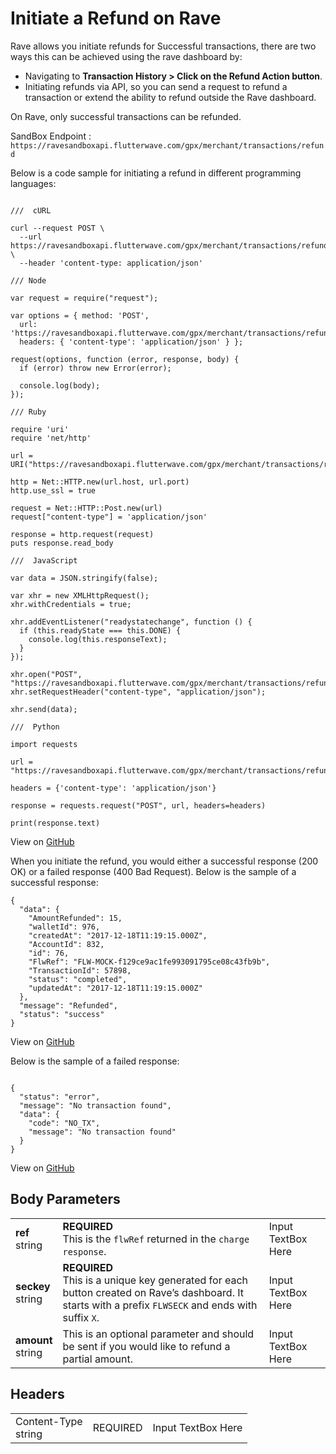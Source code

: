 # Initiate a Refund on Rave

Rave allows you initiate refunds for Successful transactions, there are two ways this can be achieved using the rave dashboard by:

- Navigating to **Transaction History > Click on the Refund Action button**.
- Initiating refunds via API, so you can send a request to refund a transaction or extend the ability to refund outside the Rave dashboard.

On Rave, only successful transactions can be refunded.

SandBox Endpoint :  `https://ravesandboxapi.flutterwave.com/gpx/merchant/transactions/refund`

Below is a code sample for initiating a refund in different programming languages:

```

///  cURL

curl --request POST \
  --url https://ravesandboxapi.flutterwave.com/gpx/merchant/transactions/refund \
  --header 'content-type: application/json'
  
/// Node

var request = require("request");

var options = { method: 'POST',
  url: 'https://ravesandboxapi.flutterwave.com/gpx/merchant/transactions/refund',
  headers: { 'content-type': 'application/json' } };

request(options, function (error, response, body) {
  if (error) throw new Error(error);

  console.log(body);
});

/// Ruby

require 'uri'
require 'net/http'

url = URI("https://ravesandboxapi.flutterwave.com/gpx/merchant/transactions/refund")

http = Net::HTTP.new(url.host, url.port)
http.use_ssl = true

request = Net::HTTP::Post.new(url)
request["content-type"] = 'application/json'

response = http.request(request)
puts response.read_body

///  JavaScript

var data = JSON.stringify(false);

var xhr = new XMLHttpRequest();
xhr.withCredentials = true;

xhr.addEventListener("readystatechange", function () {
  if (this.readyState === this.DONE) {
    console.log(this.responseText);
  }
});

xhr.open("POST", "https://ravesandboxapi.flutterwave.com/gpx/merchant/transactions/refund");
xhr.setRequestHeader("content-type", "application/json");

xhr.send(data);

///  Python

import requests

url = "https://ravesandboxapi.flutterwave.com/gpx/merchant/transactions/refund"

headers = {'content-type': 'application/json'}

response = requests.request("POST", url, headers=headers)

print(response.text)
```

View on [GitHub](https://gist.github.com/fullstackmafia/e975a204c41aecfe77521b77997f5774)


When you initiate the refund, you would either a successful response (200 OK) or a failed response (400 Bad Request).  Below is the sample of a successful response:

```
{
  "data": {
    "AmountRefunded": 15,
    "walletId": 976,
    "createdAt": "2017-12-18T11:19:15.000Z",
    "AccountId": 832,
    "id": 76,
    "FlwRef": "FLW-MOCK-f129ce9ac1fe993091795ce08c43fb9b",
    "TransactionId": 57898,
    "status": "completed",
    "updatedAt": "2017-12-18T11:19:15.000Z"
  },
  "message": "Refunded",
  "status": "success"
}
```

View on [GitHub](https://gist.github.com/fullstackmafia/1b83545678877ad17c3bdb001df51dcf)


Below is the sample of a failed response:

```

{
  "status": "error",
  "message": "No transaction found",
  "data": {
    "code": "NO_TX",
    "message": "No transaction found"
  }
}
```

View on [GitHub](https://gist.github.com/fullstackmafia/de7babe24896bf73ec7c16bd7be9581b)


## Body Parameters
| 				|										|						|
| ------------- | --------------------------------------| --------------------- |
| **ref** <br />string    | **REQUIRED** <br />This is the `flwRef` returned in the `charge response`.                                                                                 | Input TextBox Here |
| **seckey** <br />string | **REQUIRED** <br />This is a unique key generated for each button created on Rave’s dashboard. It starts with a prefix `FLWSECK` and ends with suffix `X`. | Input TextBox Here |
| **amount** <br />string | This is an optional parameter and should be sent if you would like to refund a partial amount.                                                   | Input TextBox Here |





## Headers

| 							|			|						|
| ------------------------- | ----------| --------------------- |
| Content-Type <br />string | REQUIRED | Input TextBox Here |



